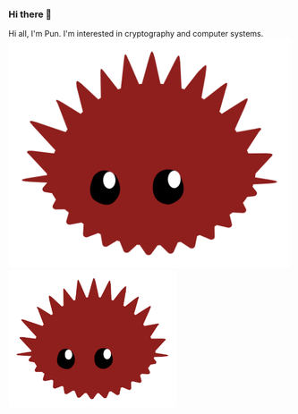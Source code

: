 ### Hi there 👋

<!--
**punwai/punwai** is a ✨ _special_ ✨ repository because its `README.md` (this file) appears on your GitHub profile.

Here are some ideas to get you started:

- 🔭 I’m currently working on ...
- 🌱 I’m currently learning ...
- 👯 I’m looking to collaborate on ...
- 🤔 I’m looking for help with ...
- 💬 Ask me about ...
- 📫 How to reach me: ...
- 😄 Pronouns: ...
- ⚡ Fun fact: ...
-->

Hi all, I'm Pun.
I'm interested in cryptography and computer systems.
![Alt text](./rust-urchin.svg)
<img src="./rust-urchin.svg" width="300px">
